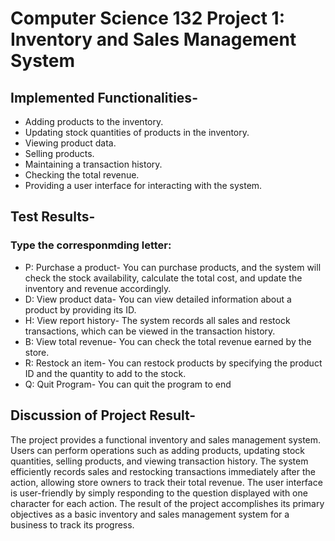 # Computer Science 132 Project 1: Inventory and Sales Management System

## Implemented Functionalities-
  * Adding products to the inventory.
  * Updating stock quantities of products in the inventory.
  * Viewing product data.
  * Selling products.
  * Maintaining a transaction history.
  * Checking the total revenue.
  * Providing a user interface for interacting with the system.


## Test Results-
### Type the corresponmding letter:
* P: Purchase a product- You can purchase products, and the system will check the stock availability, calculate the total cost, and                   update the inventory and revenue accordingly.
* D: View product data- You can view detailed information about a product by providing its ID.
* H: View report history- The system records all sales and restock transactions, which can be viewed in the transaction history.
* B: View total revenue- You can check the total revenue earned by the store.
* R: Restock an item- You can restock products by specifying the product ID and the quantity to add to the stock.
* Q: Quit Program- You can quit the program to end


## Discussion of Project Result-
The project provides a functional inventory and sales management system. Users can perform operations such as adding products, updating          stock quantities, selling products, and viewing transaction history. The system efficiently records sales and restocking transactions            immediately after the action, allowing store owners to track their total revenue. The user interface is user-friendly by simply                  responding to the question displayed with one character for each action. The result of the project accomplishes its primary objectives           as a basic inventory and sales management system for a business to track its progress.

    
    
      


